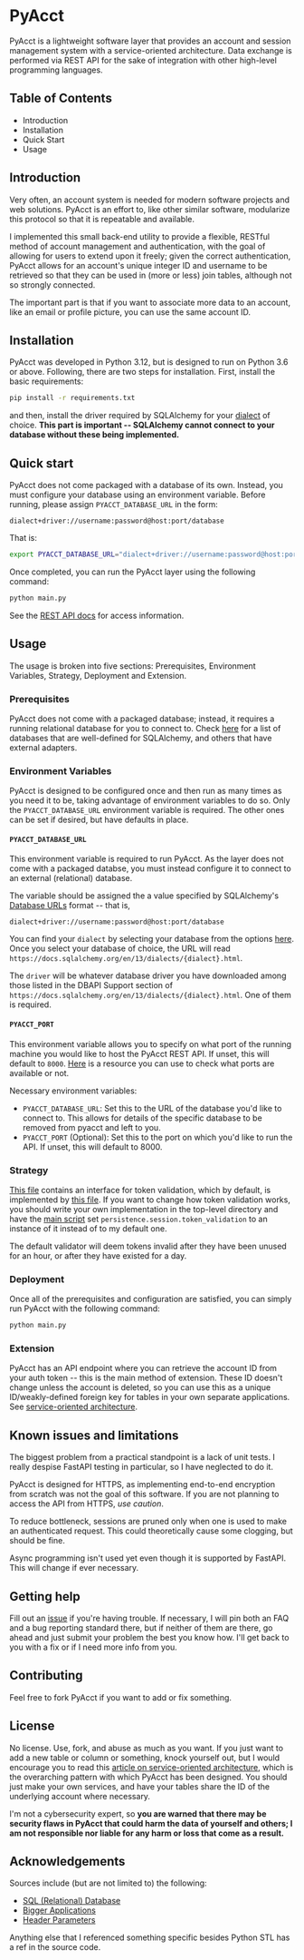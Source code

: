 # PyAcct

PyAcct is a lightweight software layer that provides an account and session management system with a service-oriented architecture. Data exchange is performed via REST API for the sake of integration with other high-level programming languages.

## Table of Contents

* Introduction
* Installation
* Quick Start
* Usage

## Introduction

Very often, an account system is needed for modern software projects and web solutions. PyAcct is an effort to, like other similar software, modularize this protocol so that it is repeatable and available. 

I implemented this small back-end utility to provide a flexible, RESTful method of account management and authentication, with the goal of allowing for users to extend upon it freely; given the correct authentication, PyAcct allows for an account's unique integer ID and username to be retrieved so that they can be used in (more or less) join tables, although not so strongly connected. 

The important part is that if you want to associate more data to an account, like an email or profile picture, you can use the same account ID.

## Installation

PyAcct was developed in Python 3.12, but is designed to run on Python 3.6 or above. Following, there are two steps for installation. First, install the basic requirements:

```bash
pip install -r requirements.txt
```

and then, install the driver required by SQLAlchemy for your [dialect](https://docs.sqlalchemy.org/en/13/dialects/) of choice. **This part is important -- SQLAlchemy cannot connect to your database without these being implemented.**

## Quick start

PyAcct does not come packaged with a database of its own. Instead, you must configure your database using an environment variable. Before running, please assign `PYACCT_DATABASE_URL` in the form:

```
dialect+driver://username:password@host:port/database
```

That is:

```bash
export PYACCT_DATABASE_URL="dialect+driver://username:password@host:port/database"
```

Once completed, you can run the PyAcct layer using the following command:

```bash
python main.py
```

See the [REST API docs](https://github.com/mwhicks-dev/pyacct/wiki/PyAcct-API-v1) for access information.

## Usage

The usage is broken into five sections: Prerequisites, Environment Variables, Strategy, Deployment and Extension.

### Prerequisites

PyAcct does not come with a packaged database; instead, it requires a running relational database for you to connect to. Check [here](https://docs.sqlalchemy.org/en/13/dialects/#included-dialects) for a list of databases that are well-defined for SQLAlchemy, and others that have external adapters.

### Environment Variables

PyAcct is designed to be configured once and then run as many times as you need it to be, taking advantage of environment variables to do so. Only the `PYACCT_DATABASE_URL` environment variable is required. The other ones can be set if desired, but have defaults in place.

#### `PYACCT_DATABASE_URL`

This environment variable is required to run PyAcct. As the layer does not come with a packaged databse, you must instead configure it to connect to an external (relational) database.

The variable should be assigned the a value specified by SQLAlchemy's [Database URLs](https://docs.sqlalchemy.org/en/20/core/engines.html#database-urls) format -- that is, 

```
dialect+driver://username:password@host:port/database
```

You can find your `dialect` by selecting your database from the options [here](https://docs.sqlalchemy.org/en/13/dialects/). Once you select your database of choice, the URL will read `https://docs.sqlalchemy.org/en/13/dialects/{dialect}.html`.

The `driver` will be whatever database driver you have downloaded among those listed in the DBAPI Support section of `https://docs.sqlalchemy.org/en/13/dialects/{dialect}.html`. One of them is required.

#### `PYACCT_PORT`

This environment variable allows you to specify on what port of the running machine you would like to host the PyAcct REST API. If unset, this will default to `8000`. [Here](https://www.iana.org/assignments/service-names-port-numbers/service-names-port-numbers.xhtml) is a resource you can use to check what ports are available or not.

Necessary environment variables:
* `PYACCT_DATABASE_URL`: Set this to the URL of the database you'd like to connect to. This allows for details of the specific database to be removed from pyacct and left to you.
* `PYACCT_PORT` (Optional): Set this to the port on which you'd like to run the API. If unset, this will default to 8000.

### Strategy

[This file](https://github.com/mwhicks-dev/pyacct/blob/main/util/token_validation.py) contains an interface for token validation, which by default, is implemented by [this file](https://github.com/mwhicks-dev/pyacct/blob/main/pyacct_token_validator.py). If you want to change how token validation works, you should write your own implementation in the top-level directory and have the [main script](https://github.com/mwhicks-dev/pyacct/blob/main/main.py) set `persistence.session.token_validation` to an instance of it instead of to my default one.

The default validator will deem tokens invalid after they have been unused for an hour, or after they have existed for a day.

### Deployment

Once all of the prerequisites and configuration are satisfied, you can simply run PyAcct with the following command:

```bash
python main.py
```

### Extension

PyAcct has an API endpoint where you can retrieve the account ID from your auth token -- this is the main method of extension. These ID doesn't change unless the account is deleted, so you can use this as a unique ID/weakly-defined foreign key for tables in your own separate applications. See [service-oriented architecture](https://aws.amazon.com/what-is/service-oriented-architecture/).

## Known issues and limitations

The biggest problem from a practical standpoint is a lack of unit tests. I really despise FastAPI testing in particular, so I have neglected to do it.

PyAcct is designed for HTTPS, as implementing end-to-end encryption from scratch was not the goal of this software. If you are not planning to access the API from HTTPS, *use caution*.

To reduce bottleneck, sessions are pruned only when one is used to make an authenticated request. This could theoretically cause some clogging, but should be fine.

Async programming isn't used yet even though it is supported by FastAPI. This will change if ever necessary.

## Getting help

Fill out an [issue](https://github.com/mwhicks-dev/pyacct/issues) if you're having trouble. If necessary, I will pin both an FAQ and a bug reporting standard there, but if neither of them are there, go ahead and just submit your problem the best you know how. I'll get back to you with a fix or if I need more info from you.

## Contributing

Feel free to fork PyAcct if you want to add or fix something.

## License

No license. Use, fork, and abuse as much as you want. If you just want to add a new table or column or something, knock yourself out, but I would encourage you to read this [article on service-oriented architecture](https://aws.amazon.com/what-is/service-oriented-architecture/), which is the overarching pattern with which PyAcct has been designed. You should just make your own services, and have your tables share the ID of the underlying account where necessary.

I'm not a cybersecurity expert, so **you are warned that there may be security flaws in PyAcct that could harm the data of yourself and others; I am not responsible nor liable for any harm or loss that come as a result.**

## Acknowledgements

Sources include (but are not limited to) the following:
* [SQL (Relational) Database](https://fastapi.tiangolo.com/tutorial/sql-databases/)
* [Bigger Applications](https://fastapi.tiangolo.com/tutorial/bigger-applications/)
* [Header Parameters](https://fastapi.tiangolo.com/tutorial/header-params/)

Anything else that I referenced something specific besides Python STL has a ref in the source code.
